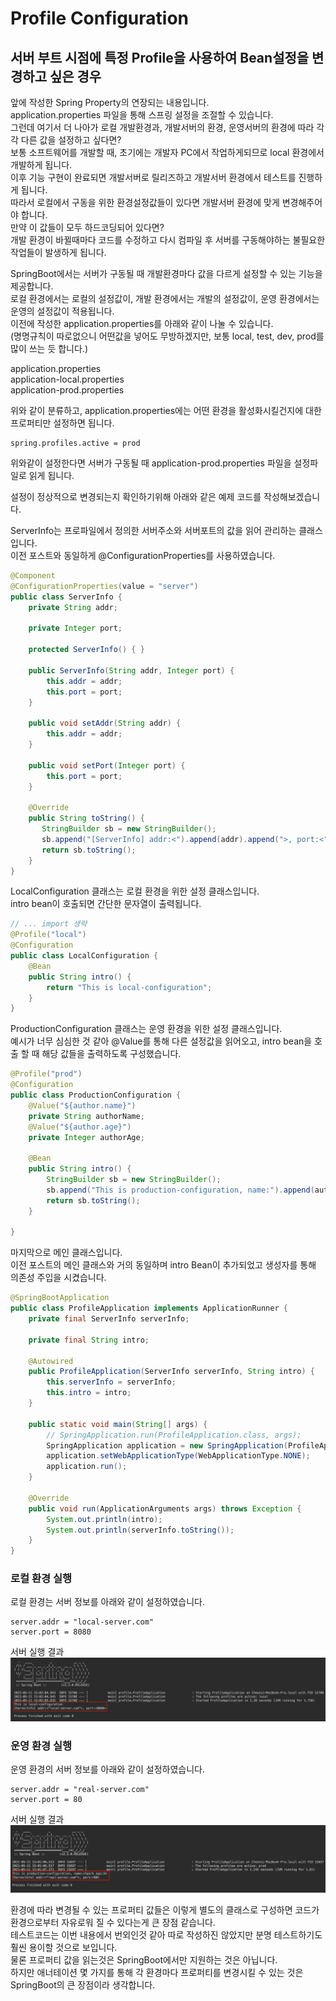# Profile Configuration  

## 서버 부트 시점에 특정 Profile을 사용하여 Bean설정을 변경하고 싶은 경우  

앞에 작성한 Spring Property의 연장되는 내용입니다.  
application.properties 파일을 통해 스프링 설정을 조절할 수 있습니다.  
그런데 여기서 더 나아가 로컬 개발환경과, 개발서버의 환경, 운영서버의 환경에 따라 각각 다른 값을 설정하고 싶다면?  
보통 소프트웨어를 개발할 때, 초기에는 개발자 PC에서 작업하게되므로 local 환경에서 개발하게 됩니다.  
이후 기능 구현이 완료되면 개발서버로 릴리즈하고 개발서버 환경에서 테스트를 진행하게 됩니다.  
따라서 로컬에서 구동을 위한 환경설정값들이 있다면 개발서버 환경에 맞게 변경해주어야 합니다.  
만약 이 값들이 모두 하드코딩되어 있다면?  
개발 환경이 바뀔때마다 코드를 수정하고 다시 컴파일 후 서버를 구동해야하는 불필요한 작업들이 발생하게 됩니다.  


SpringBoot에서는 서버가 구동될 때 개발환경마다 값을 다르게 설정할 수 있는 기능을 제공합니다.  
로컬 환경에서는 로컬의 설정값이, 개발 환경에서는 개발의 설정값이, 운영 환경에서는 운영의 설정값이 적용됩니다.  
이전에 작성한 application.properties를 아래와 같이 나눌 수 있습니다.  
(명명규칙이 따로없으니 어떤값을 넣어도 무방하겠지만, 보통 local, test, dev, prod를 많이 쓰는 듯 합니다.)  

application.properties  
application-local.properties  
application-prod.properties   


위와 같이 분류하고, application.properties에는 어떤 환경을 활성화시킬건지에 대한 프로퍼티만 설정하면 됩니다.  
```properties
spring.profiles.active = prod
```  
위와같이 설정한다면 서버가 구동될 때 application-prod.properties 파일을 설정파일로 읽게 됩니다.  

설정이 정상적으로 변경되는지 확인하기위해 아래와 같은 예제 코드를 작성해보겠습니다.  

ServerInfo는 프로파일에서 정의한 서버주소와 서버포트의 값을 읽어 관리하는 클래스입니다.  
이전 포스트와 동일하게 @ConfigurationProperties를 사용하였습니다.  
```java
@Component
@ConfigurationProperties(value = "server")
public class ServerInfo {
    private String addr;

    private Integer port;

    protected ServerInfo() { }

    public ServerInfo(String addr, Integer port) {
        this.addr = addr;
        this.port = port;
    }

    public void setAddr(String addr) {
        this.addr = addr;
    }

    public void setPort(Integer port) {
        this.port = port;
    }

    @Override
    public String toString() {
       StringBuilder sb = new StringBuilder();
       sb.append("[ServerInfo] addr:<").append(addr).append(">, port:<").append(port).append(">");
       return sb.toString();
    }
}
```  


LocalConfiguration 클래스는 로컬 환경을 위한 설정 클래스입니다.  
intro bean이 호출되면 간단한 문자열이 출력됩니다.  
```java
// ... import 생략
@Profile("local")
@Configuration
public class LocalConfiguration {
    @Bean
    public String intro() {
        return "This is local-configuration";
    }
}
```  


ProductionConfiguration 클래스는 운영 환경을 위한 설정 클래스입니다.  
예시가 너무 심심한 것 같아 @Value를 통해 다른 설정값을 읽어오고, intro bean을 호출 할 때 해당 값들을 출력하도록 구성했습니다.  
```java
@Profile("prod")
@Configuration
public class ProductionConfiguration {
    @Value("${author.name}")
    private String authorName;
    @Value("${author.age}")
    private Integer authorAge;

    @Bean
    public String intro() {
        StringBuilder sb = new StringBuilder();
        sb.append("This is production-configuration, name:").append(authorName).append(" age:").append(authorAge);
        return sb.toString();
    }

}
```  


마지막으로 메인 클래스입니다.  
이전 포스트의 메인 클래스와 거의 동일하며 intro Bean이 추가되었고 생성자를 통해 의존성 주입을 시켰습니다.  
```java
@SpringBootApplication
public class ProfileApplication implements ApplicationRunner {
    private final ServerInfo serverInfo;

    private final String intro;

    @Autowired
    public ProfileApplication(ServerInfo serverInfo, String intro) {
        this.serverInfo = serverInfo;
        this.intro = intro;
    }

    public static void main(String[] args) {
        // SpringApplication.run(ProfileApplication.class, args);
        SpringApplication application = new SpringApplication(ProfileApplication.class);
        application.setWebApplicationType(WebApplicationType.NONE);
        application.run();
    }

    @Override
    public void run(ApplicationArguments args) throws Exception {
        System.out.println(intro);
        System.out.println(serverInfo.toString());
    }
}
```  

### 로컬 환경 실행  
로컬 환경는 서버 정보를 아래와 같이 설정하였습니다.  
```properties
server.addr = "local-server.com"
server.port = 8080
```  
서버 실행 결과  
![Alt](/images/2021-06/springboot-profile-run-local.png)  


### 운영 환경 실행  
운영 환경의 서버 정보를 아래와 같이 설정하였습니다.  
```properties
server.addr = "real-server.com"
server.port = 80
```  
서버 실행 결과  
![Alt](/images/2021-06/springboot-profile-run-prod.png)  


환경에 따라 변경될 수 있는 프로퍼티 값들은 이렇게 별도의 클래스로 구성하면 코드가 환경으로부터 자유로워 질 수 있다는게 큰 장점 같습니다.  
테스트코드는 이번 내용에서 번외인것 같아 따로 작성하진 않았지만 분명 테스트하기도 훨씬 용이할 것으로 보입니다.  
물론 프로퍼티 값을 읽는것은 SpringBoot에서만 지원하는 것은 아닙니다.  
하지만 애너테이션 몇 가지를 통해 각 환경마다 프로퍼티를 변경시킬 수 있는 것은 SpringBoot의 큰 장점이라 생각합니다.  
